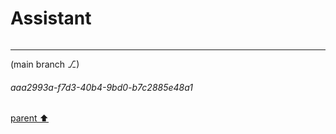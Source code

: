 # Assistant

```python

```

---

(main branch ⎇)
###### aaa2993a-f7d3-40b4-9bd0-b7c2885e48a1
[parent ⬆️](#b373b8fe-e85a-42b2-86c4-c7c212d597e7)
